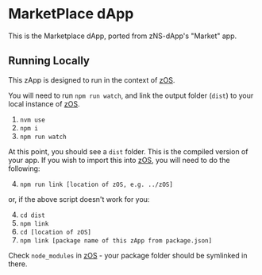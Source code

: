 # MarketPlace dApp

This is the Marketplace dApp, ported from zNS-dApp's "Market" app.

## Running Locally

This zApp is designed to run in the context of [zOS](https://github.com/zer0-os/zOS).

You will need to run `npm run watch`, and link the output folder (`dist`) to your local instance of [zOS](https://github.com/zer0-os/zOS).

1. `nvm use`
2. `npm i`
3. `npm run watch`

At this point, you should see a `dist` folder. This is the compiled version of your app. If you wish to import this into [zOS](https://github.com/zer0-os/zOS), you will need to do the following:

4. `npm run link [location of zOS, e.g. ../zOS]`

or, if the above script doesn't work for you:

4. `cd dist`
5. `npm link`
6. `cd [location of zOS]`
7. `npm link [package name of this zApp from package.json]`

Check `node_modules` in [zOS](https://github.com/zer0-os/zOS) - your package folder should be symlinked in there.
